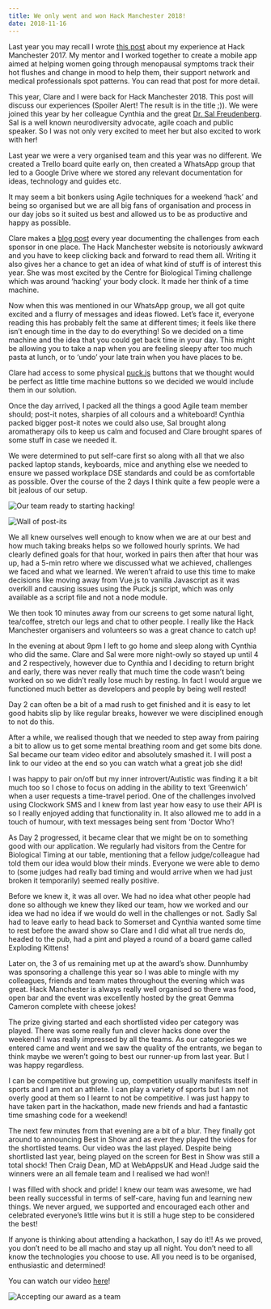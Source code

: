 ```yaml
--- 
title: We only went and won Hack Manchester 2018!
date: 2018-11-16
---
```


Last year you may recall I wrote [this post](https://lucecarter.co.uk/the-story-of-hack-manchester-2017-and-why-i-am-thrilled-to-become-runner-up/) about my experience at Hack Manchester 2017. My mentor and I worked together to create a mobile app aimed at helping women going through menopausal symptoms track their hot flushes and change in mood to help them, their support network and medical professionals spot patterns. You can read that post for more detail.

This year, Clare and I were back for Hack Manchester 2018. This post will discuss our experiences (Spoiler Alert! The result is in the title ;)). We were joined this year by her colleague Cynthia and the great [Dr. Sal Freudenberg](https://twitter.com/SalFreudenberg). Sal is a well known neurodiversity advocate, agile coach and public speaker. So I was not only very excited to meet her but also excited to work with her!

Last year we were a very organised team and this year was no different. We created a Trello board quite early on, then created a WhatsApp group that led to a Google Drive where we stored any relevant documentation for ideas, technology and guides etc.

It may seem a bit bonkers using Agile techniques for a weekend ‘hack’ and being so organised but we are all big fans of organisation and process in our day jobs so it suited us best and allowed us to be as productive and happy as possible.

Clare makes a [blog post](https://www.hac100.com/blog/hack-manchester-2018-challenges-summarised/) every year documenting the challenges from each sponsor in one place. The Hack Manchester website is notoriously awkward and you have to keep clicking back and forward to read them all. Writing it also gives her a chance to get an idea of what kind of stuff is of interest this year. She was most excited by the Centre for Biological Timing challenge which was around ‘hacking’ your body clock. It made her think of a time machine.

Now when this was mentioned in our WhatsApp group, we all got quite excited and a flurry of messages and ideas flowed. Let’s face it, everyone reading this has probably felt the same at different times; it feels like there isn’t enough time in the day to do everything! So we decided on a time machine and the idea that you could get back time in your day. This might be allowing you to take a nap when you are feeling sleepy after too much pasta at lunch, or to ‘undo’ your late train when you have places to be.

Clare had access to some physical [puck.js](https://www.puck-js.com/) buttons that we thought would be perfect as little time machine buttons so we decided we would include them in our solution.

Once the day arrived, I packed all the things a good Agile team member should; post-it notes, sharpies of all colours and a whiteboard! Cynthia packed bigger post-it notes we could also use, Sal brought along aromatherapy oils to keep us calm and focused and Clare brought spares of some stuff in case we needed it.

We were determined to put self-care first so along with all that we also packed laptop stands, keyboards, mice and anything else we needed to ensure we passed workplace DSE standards and could be as comfortable as possible. Over the course of the 2 days I think quite a few people were a bit jealous of our setup.

![Our team ready to starting hacking!](../../Images/hack-manchester18/hackingteam.jpeg)

![Wall of post-its](../../Images/hack-manchester18/post-its.jpg)

We all knew ourselves well enough to know when we are at our best and how much taking breaks helps so we followed hourly sprints. We had clearly defined goals for that hour, worked in pairs then after that hour was up, had a 5-min retro where we discussed what we achieved, challenges we faced and what we learned. We weren’t afraid to use this time to make decisions like moving away from Vue.js to vanilla Javascript as it was overkill and causing issues using the Puck.js script, which was only available as a script file and not a node module.

We then took 10 minutes away from our screens to get some natural light, tea/coffee, stretch our legs and chat to other people. I really like the Hack Manchester organisers and volunteers so was a great chance to catch up!

In the evening at about 9pm I left to go home and sleep along with Cynthia who did the same. Clare and Sal were more night-owly so stayed up until 4 and 2 respectively, however due to Cynthia and I deciding to return bright and early, there was never really that much time the code wasn’t being worked on so we didn’t really lose much by resting. In fact I would argue we functioned much better as developers and people by being well rested!

Day 2 can often be a bit of a mad rush to get finished and it is easy to let good habits slip by like regular breaks, however we were disciplined enough to not do this.

After a while, we realised though that we needed to step away from pairing a bit to allow us to get some mental breathing room and get some bits done. Sal became our team video editor and absolutely smashed it. I will post a link to our video at the end so you can watch what a great job she did!

I was happy to pair on/off but my inner introvert/Autistic was finding it a bit much too so I chose to focus on adding in the ability to text ‘Greenwich’ when a user requests a time-travel period. One of the challenges involved using Clockwork SMS and I knew from last year how easy to use their API is so I really enjoyed adding that functionality in. It also allowed me to add in a touch of humour, with text messages being sent from ‘Doctor Who’!

As Day 2 progressed, it became clear that we might be on to something good with our application. We regularly had visitors from the Centre for Biological Timing at our table, mentioning that a fellow judge/colleague had told them our idea would blow their minds. Everyone we were able to demo to (some judges had really bad timing and would arrive when we had just broken it temporarily) seemed really positive.

Before we knew it, it was all over. We had no idea what other people had done so although we knew they liked our team, how we worked and our idea we had no idea if we would do well in the challenges or not. Sadly Sal had to leave early to head back to Somerset and Cynthia wanted some time to rest before the award show so Clare and I did what all true nerds do, headed to the pub, had a pint and played a round of a board game called Exploding Kittens!

Later on, the 3 of us remaining met up at the award’s show. Dunnhumby was sponsoring a challenge this year so I was able to mingle with my colleagues, friends and team mates throughout the evening which was great. Hack Manchester is always really well organised so there was food, open bar and the event was excellently hosted by the great Gemma Cameron complete with cheese jokes!

The prize giving started and each shortlisted video per category was played. There was some really fun and clever hacks done over the weekend! I was really impressed by all the teams. As our categories we entered came and went and we saw the quality of the entrants, we began to think maybe we weren’t going to best our runner-up from last year. But I was happy regardless.

I can be competitive but growing up, competition usually manifests itself in sports and I am not an athlete. I can play a variety of sports but I am not overly good at them so I learnt to not be competitive. I was just happy to have taken part in the hackathon, made new friends and had a fantastic time smashing code for a weekend!

The next few minutes from that evening are a bit of a blur. They finally got around to announcing Best in Show and as ever they played the videos for the shortlisted teams. Our video was the last played. Despite being shortlisted last year, being played on the screen for Best in Show was still a total shock! Then Craig Dean, MD at WebAppsUK and Head Judge said the winners were an all female team and I realised we had won!!

I was filled with shock and pride! I knew our team was awesome, we had been really successful in terms of self-care, having fun and learning new things. We never argued, we supported and encouraged each other and celebrated everyone’s little wins but it is still a huge step to be considered the best!

If anyone is thinking about attending a hackathon, I say do it!! As we proved, you don’t need to be all macho and stay up all night. You don’t need to all know the technologies you choose to use. All you need is to be organised, enthusiastic and determined!

You can watch our video [here](https://youtu.be/EjgwNEOZt8w)!

![Accepting our award as a team](../../Images/hack-manchester18/winning.jpg)



